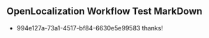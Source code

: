 ## OpenLocalization Workflow Test MarkDown
* 994e127a-73a1-4517-bf84-6630e5e99583 thanks!

<!--HONumber=Jul16_HO3-->


